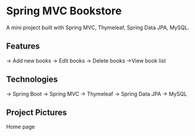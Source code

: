 # Spring MVC Bookstore

A mini project built with Spring MVC, Thymeleaf, Spring Data JPA, MySQL.

## Features
-> Add new books
-> Edit books
-> Delete books
->View book list

## Technologies
-> Spring Boot
-> Spring MVC
-> Thymeleaf
-> Spring Data JPA
-> MySQL

## Project Pictures

Home page



